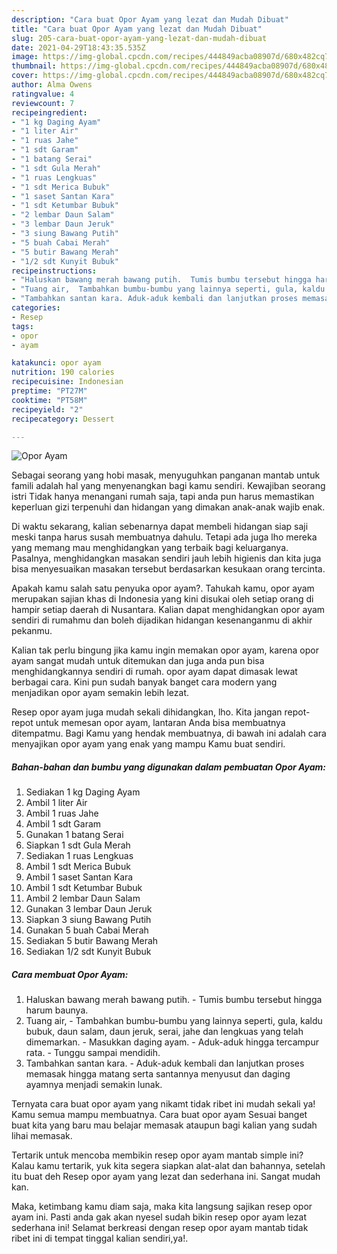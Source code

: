 ```yaml
---
description: "Cara buat Opor Ayam yang lezat dan Mudah Dibuat"
title: "Cara buat Opor Ayam yang lezat dan Mudah Dibuat"
slug: 205-cara-buat-opor-ayam-yang-lezat-dan-mudah-dibuat
date: 2021-04-29T18:43:35.535Z
image: https://img-global.cpcdn.com/recipes/444849acba08907d/680x482cq70/opor-ayam-foto-resep-utama.jpg
thumbnail: https://img-global.cpcdn.com/recipes/444849acba08907d/680x482cq70/opor-ayam-foto-resep-utama.jpg
cover: https://img-global.cpcdn.com/recipes/444849acba08907d/680x482cq70/opor-ayam-foto-resep-utama.jpg
author: Alma Owens
ratingvalue: 4
reviewcount: 7
recipeingredient:
- "1 kg Daging Ayam"
- "1 liter Air"
- "1 ruas Jahe"
- "1 sdt Garam"
- "1 batang Serai"
- "1 sdt Gula Merah"
- "1 ruas Lengkuas"
- "1 sdt Merica Bubuk"
- "1 saset Santan Kara"
- "1 sdt Ketumbar Bubuk"
- "2 lembar Daun Salam"
- "3 lembar Daun Jeruk"
- "3 siung Bawang Putih"
- "5 buah Cabai Merah"
- "5 butir Bawang Merah"
- "1/2 sdt Kunyit Bubuk"
recipeinstructions:
- "Haluskan bawang merah bawang putih.  Tumis bumbu tersebut hingga harum baunya."
- "Tuang air,  Tambahkan bumbu-bumbu yang lainnya seperti, gula, kaldu bubuk, daun salam, daun jeruk, serai, jahe dan lengkuas yang telah dimemarkan.  Masukkan daging ayam. Aduk-aduk hingga tercampur rata. Tunggu sampai mendidih."
- "Tambahkan santan kara. Aduk-aduk kembali dan lanjutkan proses memasak hingga matang serta santannya menyusut dan daging ayamnya menjadi semakin lunak."
categories:
- Resep
tags:
- opor
- ayam

katakunci: opor ayam 
nutrition: 190 calories
recipecuisine: Indonesian
preptime: "PT27M"
cooktime: "PT58M"
recipeyield: "2"
recipecategory: Dessert

---
```



![Opor Ayam](https://img-global.cpcdn.com/recipes/444849acba08907d/680x482cq70/opor-ayam-foto-resep-utama.jpg)

Sebagai seorang yang hobi masak, menyuguhkan panganan mantab untuk famili adalah hal yang menyenangkan bagi kamu sendiri. Kewajiban seorang istri Tidak hanya menangani rumah saja, tapi anda pun harus memastikan keperluan gizi terpenuhi dan hidangan yang dimakan anak-anak wajib enak.

Di waktu  sekarang, kalian sebenarnya dapat membeli hidangan siap saji meski tanpa harus susah membuatnya dahulu. Tetapi ada juga lho mereka yang memang mau menghidangkan yang terbaik bagi keluarganya. Pasalnya, menghidangkan masakan sendiri jauh lebih higienis dan kita juga bisa menyesuaikan masakan tersebut berdasarkan kesukaan orang tercinta. 



Apakah kamu salah satu penyuka opor ayam?. Tahukah kamu, opor ayam merupakan sajian khas di Indonesia yang kini disukai oleh setiap orang di hampir setiap daerah di Nusantara. Kalian dapat menghidangkan opor ayam sendiri di rumahmu dan boleh dijadikan hidangan kesenanganmu di akhir pekanmu.

Kalian tak perlu bingung jika kamu ingin memakan opor ayam, karena opor ayam sangat mudah untuk ditemukan dan juga anda pun bisa menghidangkannya sendiri di rumah. opor ayam dapat dimasak lewat berbagai cara. Kini pun sudah banyak banget cara modern yang menjadikan opor ayam semakin lebih lezat.

Resep opor ayam juga mudah sekali dihidangkan, lho. Kita jangan repot-repot untuk memesan opor ayam, lantaran Anda bisa membuatnya ditempatmu. Bagi Kamu yang hendak membuatnya, di bawah ini adalah cara menyajikan opor ayam yang enak yang mampu Kamu buat sendiri.

<!--inarticleads1-->

##### Bahan-bahan dan bumbu yang digunakan dalam pembuatan Opor Ayam:

1. Sediakan 1 kg Daging Ayam
1. Ambil 1 liter Air
1. Ambil 1 ruas Jahe
1. Ambil 1 sdt Garam
1. Gunakan 1 batang Serai
1. Siapkan 1 sdt Gula Merah
1. Sediakan 1 ruas Lengkuas
1. Ambil 1 sdt Merica Bubuk
1. Ambil 1 saset Santan Kara
1. Ambil 1 sdt Ketumbar Bubuk
1. Ambil 2 lembar Daun Salam
1. Gunakan 3 lembar Daun Jeruk
1. Siapkan 3 siung Bawang Putih
1. Gunakan 5 buah Cabai Merah
1. Sediakan 5 butir Bawang Merah
1. Sediakan 1/2 sdt Kunyit Bubuk




<!--inarticleads2-->

##### Cara membuat Opor Ayam:

1. Haluskan bawang merah bawang putih.  - Tumis bumbu tersebut hingga harum baunya.
1. Tuang air,  - Tambahkan bumbu-bumbu yang lainnya seperti, gula, kaldu bubuk, daun salam, daun jeruk, serai, jahe dan lengkuas yang telah dimemarkan.  - Masukkan daging ayam. - Aduk-aduk hingga tercampur rata. - Tunggu sampai mendidih.
1. Tambahkan santan kara. - Aduk-aduk kembali dan lanjutkan proses memasak hingga matang serta santannya menyusut dan daging ayamnya menjadi semakin lunak.




Ternyata cara buat opor ayam yang nikamt tidak ribet ini mudah sekali ya! Kamu semua mampu membuatnya. Cara buat opor ayam Sesuai banget buat kita yang baru mau belajar memasak ataupun bagi kalian yang sudah lihai memasak.

Tertarik untuk mencoba membikin resep opor ayam mantab simple ini? Kalau kamu tertarik, yuk kita segera siapkan alat-alat dan bahannya, setelah itu buat deh Resep opor ayam yang lezat dan sederhana ini. Sangat mudah kan. 

Maka, ketimbang kamu diam saja, maka kita langsung sajikan resep opor ayam ini. Pasti anda gak akan nyesel sudah bikin resep opor ayam lezat sederhana ini! Selamat berkreasi dengan resep opor ayam mantab tidak ribet ini di tempat tinggal kalian sendiri,ya!.

